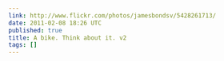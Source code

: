 ```yaml
---
link: http://www.flickr.com/photos/jamesbondsv/5428261713/
date: 2011-02-08 18:26 UTC
published: true
title: A bike. Think about it. v2
tags: []
---
```




